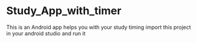 # Study_App_with_timer
This is an Android app helps you with your study timing
import this project in your android studio and run it
